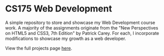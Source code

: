 # CS175 Web Development
A simple repository to store and showcase my Web Development course work. A majority of the assignments originate from the "New Perspectives on HTML5 and CSS3, 7th Edition" by Patrick Carey. For each, I incorporate modifications to showcase my growth as a web developer.

View the full projects page [here](https://sparrowdetail.github.io/CS175-WebDevelopment/).
